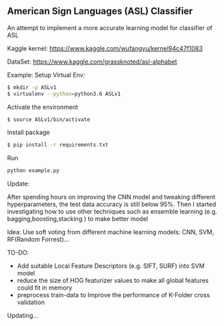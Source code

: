 ## American Sign Languages (ASL) Classifier


An attempt to implement a more accurate learning model for classifier of ASL


Kaggle kernel: https://www.kaggle.com/wufangyu/kernel94c47f1083

DataSet: https://www.kaggle.com/grassknoted/asl-alphabet

Example:
Setup Virtual Env: 
```bash
$ mkdir -p ASLv1
$ virtualenv --python=python3.6 ASLv1
```

Activate the environment
```bash
$ source ASLv1/bin/activate
```

Install package 
```bash
$ pip install -r requirements.txt
```

Run
```bash
python example.py
```

Update:

After spending hours on improving the  CNN model and tweaking different hyperparameters,  the test data accuracy is still below 95%. Then I started investigating how to use other techniques such as ensemble learning (e.g. bagging,boosting,stacking ) to make better model 

Idea: Use soft voting from different machine learning models: CNN, SVM, RF(Random Forrest)…


TO-DO:
* Add suitable Local Feature Descriptors (e.g. SIFT, SURF) into SVM model
* reduce the size of HOG featurizer values to make all global features could fit in memory
* preprocess train-data to Improve the performance of K-Folder cross validation 


Updating...
